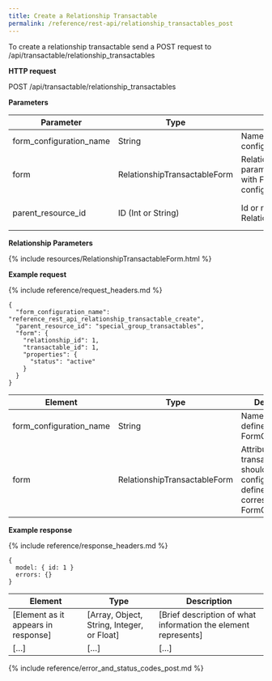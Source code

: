```yaml
---
title: Create a Relationship Transactable
permalink: /reference/rest-api/relationship_transactables_post
---
```

To create a relationship transactable send a POST request to /api/transactable/relationship_transactables

**HTTP request**

POST /api/transactable/relationship_transactables

**Parameters**

| Parameter | Type | Description | Required | Notes |
|---------------------|--------------------------------------------------------------------|-------------------------------------------------------------|------------------------|---------------------------------------------|
| form_configuration_name | String | Name of the form configuration | Required | underscored |
| form | RelationshipTransactableForm | RelationshipTransactableForm parameters that corresponds with FormConfiguration configuration | Required | |
| parent_resource_id | ID (Int or String) | Id or name of definced RelationshipTransactableType | Required | name should be underscored |

**Relationship Parameters**

{% include resources/RelationshipTransactableForm.html %}

**Example request**

{% include reference/request_headers.md %}
```
{
  "form_configuration_name": "reference_rest_api_relationship_transactable_create",
  "parent_resource_id": "special_group_transactables",
  "form": {
    "relationship_id": 1,
    "transactable_id": 1,
    "properties": {
      "status": "active"
    }
  }
}
```

| Element | Type | Description | Required? |
|------------------------------------|--------------------------------------------|----------------------------------------------------------------------------------------------------|------------------------|
| form_configuration_name | String | Name of the defined FormConfiguration | Required |
| form | RelationshipTransactableForm | Attributes for transactable, should match configuration defined in corresponding FormConfiguration | Required |

**Example response**

{% include reference/response_headers.md %}
```
{
  model: { id: 1 }
  errors: {}
}
```

| Element | Type | Description |
|-------------------------------------|--------------------------------------------|----------------------------------------------------------------|
| [Element as it appears in response] | [Array, Object, String, Integer, or Float] | [Brief description of what information the element represents] |
| […] | […] | […] |

{% include reference/error_and_status_codes_post.md %}
